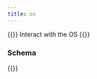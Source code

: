 ```yaml
---
title: os
---
```


{{<lead>}}
Interact with the OS
{{</lead>}}

### Schema 

{{<codePane title="github.com/hofstadter.io/hof/flow/tasks/os" file="code/hof-schemas/flow/tasks/os/schema.html">}}
